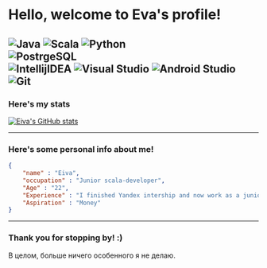 # Hello, welcome to Eva's profile!
![Java](https://img.shields.io/badge/Code-Java-informational?style=flat-square&logo=java&logoColor=white&color=blue) ![Scala](https://img.shields.io/badge/Code-Scala-informational?style=flat-square&logo=scala&logoColor=white&color=blue) ![Python](https://img.shields.io/badge/Code-Python-informational?style=flat-square&logo=python&logoColor=white&color=blue) 
<br>
![PostrgeSQL](https://img.shields.io/badge/DataBase-PostgreSQL-informational?style=flat-square&logo=postgresql&logoColor=white&color=blue) 
<br>
![IntellijIDEA](https://img.shields.io/badge/IDE-IntellijIDEA-informational?style=flat-square&logo=IntelliJIDEA&logoColor=white&color=blue) ![Visual Studio](https://img.shields.io/badge/IDE-Visual_Studio-informational?style=flat-square&logo=visual-studio&logoColor=white&color=blue) ![Android Studio](https://img.shields.io/badge/IDE-Android_Studio-informational?style=flat-square&logo=android-studio&logoColor=white&color=blue)
<br>
![Git](https://img.shields.io/badge/Tools-Git-informational?style=flat-square&logo=Git&logoColor=white&color=blue)
---

### Here's my stats

[![Eiva's GitHub stats](https://github-readme-stats.vercel.app/api?username=eive1me&hide=prs,issues)](https://github.com/anuraghazra/github-readme-stats)

---

### Here's some personal info about me!

```json
{
    "name" : "Eiva",
    "occupation" : "Junior scala-developer",
    "Age" : "22",
    "Experience" : "I finished Yandex intership and now work as a junior developer :)",
    "Aspiration" : "Money"
}
```

---

### Thank you for stopping by! :)
В целом, больше ничего особенного я не делаю.
